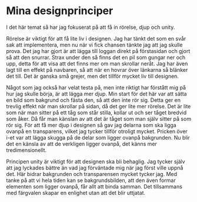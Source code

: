 ---
---
Mina designprinciper
=========================

I det här temat så har jag fokuserat på att få in rörelse, djup och unity.

Rörelse är viktigt för att få lite liv i designen. Jag har tänkt det som en svår sak att implementera, men nu när vi fick chansen tänkte jag att jag skulle prova. Det jag har gjort är att lägga till loggan direkt på förstasidan och gjort så att den snurrar. Strax under den så finns det en pil som gungar ner och upp, detta för att visa att det finns mer om man skrollar neråt. Jag har även lagt till en effekt på navbaren, så att när en hovrar över länkarna så blänker det till. Det är ganska små grejer, men det tillför mycket liv till designen.

Något som jag också har velat testa på, men inte riktigt har förstått mig på hur jag skulle börja, är att lägga mer djup. Min start för det här var att sätta en bild som bakgrund och fästa den, så att den inte rör sig. Detta ger en trevlig effekt när man skrollar på sidan, då det ger lite mer rörelse. Det är lite som när man sitter på ett tåg som står stilla, kollar ut och ser tåget bredvid som åker. Då får man känslan av att det är tåget som man själv sitter på som rör sig. För att få mer djup i designen så gav jag delarna som ska ligga ovanpå en transparens, vilket jag tycker tillför otroligt mycket. Pricken över i-et var att lägga skugga på de delar som ligger ovanpå bakgrunden. Nu blir det en känsla av att de verkligen ligger ovanpå, det känns mer tredimensionellt.

Principen unity är viktigt för att designen ska bli behaglig. Jag tycker själv att jag lyckades bättre än vad jag förväntade mig när jag först ville uppnå det. Här bidrar bakgrunden och transparensen mycket tycker jag. Med tanke på att vi hela tiden kan se bakgrundsbilden, att den även formar elementen som ligger ovanpå, får allt att binda samman. Det tillsammans med färgvalen skapar en enlighet utan att det blir uttjatat. 
